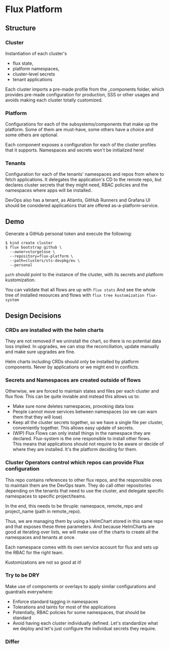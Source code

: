 # Flux Platform

## Structure

### Cluster

Instantiation of each cluster's 

* flux state, 
* platform namespaces, 
* cluster-level secrets
* tenant applications

Each cluster imports a pre-made profile from the _components folder, 
which provides pre-made configuration for production, SSS or other usages
and avoids making each cluster totally customized.

### Platform

Configurations for each of the subsystems/components that make up the platform.
Some of them are must-have, some others have a choice and some others are optional.

Each component exposes a configuration for each of the cluster profiles that it supports.
Namespaces and secrets won't be initialized here!

### Tenants

Configuration for each of the tenants' namespaces and repos from where to fetch
applications. It delegates the application's CD to the remote repo, but declares
cluster secrets that they might need, RBAC policies and the namespaces where apps will be installed.

DevOps also has a tenant, as Atlantis, GitHub Runners and Grafana UI should
be considered applications that are offered as-a-platform-service.

## Demo

Generate a GitHub personal token and execute the following:

```commandline
$ kind create cluster
$ flux bootstrap github \   
  --owner=sturgelose \
  --repository=flux-platform \
  --path=clusters/sts-devpkg/eu \
  --personal
```

`path` should point to the instance of the cluster, with its secrets and platform kustomization.

You can validate that all flows are up with `flux stats`
And see the whole tree of installed resources and flows with `flux tree kustomization flux-system`

## Design Decisions

### CRDs are installed with the helm charts

They are not removed if we uninstall the chart, so there is no potential data loss implied.
In upgrades, we can stop the reconciliation, update manually and make sure upgrades are fine.

Helm charts including CRDs should only be installed by platform components. Never by applications or we might end in conflicts.

### Secrets and Namespaces are created outside of flows

Otherwise, we are forced to maintain states and files per each cluster and flux flow.
This can be quite inviable and instead this allows us to:

* Make sure none deletes namespaces, provoking data loss
* People cannot move services between namespaces (so we can warn them that they will lose)
* Keep all the cluster secrets together, so we have a single file per cluster, conveniently together. This allows easy update of secrets.
* (WIP) Flux Flows can only install things in the namespace they are declared. Flux-system is the one responsible to install other flows.  
  This means that applications should not require to be aware or decide of where they are installed. It's the platform deciding for them.

### Cluster Operators control which repos can provide Flux configuration

This repo contains references to other flux repos, and the responsible ones to maintain them are the DevOps team.
They do call other repositories depending on the tenants that need to use the cluster, and delegate specific namespaces to specific project/teams.

In the end, this needs to be thruple: namespace, remote_repo and project_name (path in remote_repo).

Thus, we are managing them by using a HelmChart stored in this same repo and that exposes these three parameters.
And because HelmCharts are good at iterating over lists, we will make use of the charts to create all the namespaces and tenants at once.

Each namespace comes with its own service account for flux and sets up the RBAC for the right team.

Kustomizations are not so good at it!

### Try to be DRY

Make use of components or overlays to apply similar configurations and guardrails everywhere:

* Enforce standard tagging in namespaces
* Tolerations and taints for most of the applications
* Potentially, RBAC policies for some namespaces, that should be standard
* Avoid having each cluster individually defined. Let's standardize what we deploy and let's just configure the individual secrets they require.

### Differ